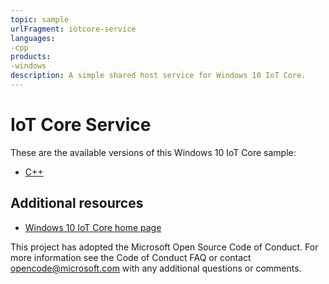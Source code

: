 ```yaml
---
topic: sample
urlFragment: iotcore-service
languages: 
-cpp
products:
-windows
description: A simple shared host service for Windows 10 IoT Core.
---
```


# IoT Core Service

These are the available versions of this Windows 10 IoT Core sample:

*	[C++](./CPP/README.md)

## Additional resources
* [Windows 10 IoT Core home page](https://developer.microsoft.com/en-us/windows/iot/)

This project has adopted the Microsoft Open Source Code of Conduct. For more information see the Code of Conduct FAQ or contact <opencode@microsoft.com> with any additional questions or comments.
